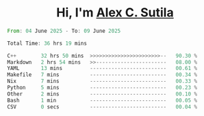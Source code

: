 <h1 align="center">Hi, I'm <a href="https://github.com/alexsutila" target="blank">Alex C. Sutila</a></h1>

<!--START_SECTION:waka-->

```rust
From: 04 June 2025 - To: 09 June 2025

Total Time: 36 hrs 19 mins

C++        32 hrs 50 mins  >>>>>>>>>>>>>>>>>>>>>>>--   90.30 %
Markdown   2 hrs 54 mins   >>-----------------------   08.00 %
YAML       13 mins         -------------------------   00.61 %
Makefile   7 mins          -------------------------   00.34 %
Nix        7 mins          -------------------------   00.33 %
Python     5 mins          -------------------------   00.23 %
Other      2 mins          -------------------------   00.10 %
Bash       1 min           -------------------------   00.05 %
CSV        0 secs          -------------------------   00.04 %
```

<!--END_SECTION:waka-->
